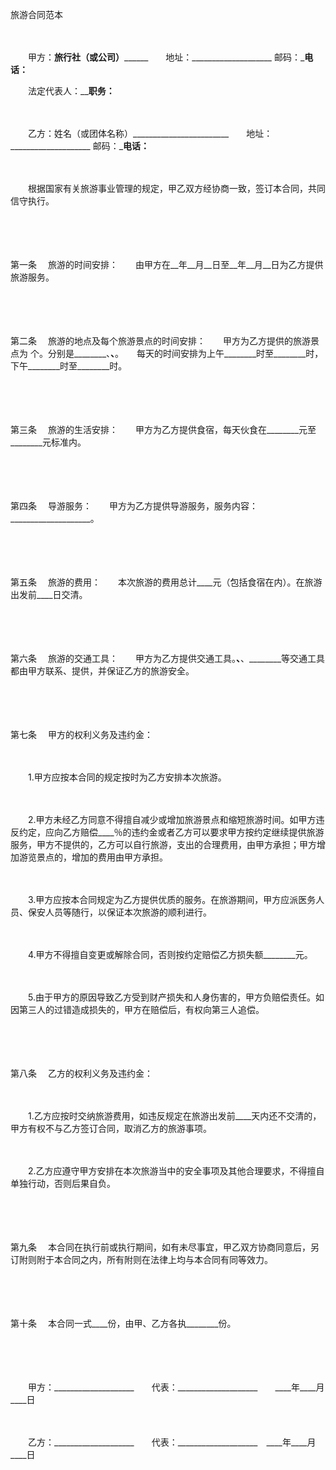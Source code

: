 



旅游合同范本



 

　　

　　甲方：________旅行社（或公司）______________　　地址：____________________ 邮码：___________电话：__________　　

　　法定代表人：________________职务：______________

　　

　　乙方：姓名（或团体名称）________________________　　地址：____________________ 邮码：___________电话：__________

　　

　　根据国家有关旅游事业管理的规定，甲乙双方经协商一致，签订本合同，共同信守执行。

　　

　　

第一条
　旅游的时间安排：　　由甲方在__年__月__日至__年__月__日为乙方提供旅游服务。

　　

　　

第二条
　旅游的地点及每个旅游景点的时间安排：　　甲方为乙方提供的旅游景点为 个。分别是________、________、________。　　每天的时间安排为上午________时至________时，下午________时至________时。

　　

　　

第三条
　旅游的生活安排：　　甲方为乙方提供食宿，每天伙食在________元至________元标准内。

　　

　　

第四条
　导游服务：　　甲方为乙方提供导游服务，服务内容：____________________。

　　

　　

第五条
　旅游的费用：　　本次旅游的费用总计____元（包括食宿在内）。在旅游出发前____日交清。

　　

　　

第六条
　旅游的交通工具：　　甲方为乙方提供交通工具。________、________、________等交通工具都由甲方联系、提供，并保证乙方的旅游安全。

　　

　　

第七条
　甲方的权利义务及违约金：　　

　　

　　1.甲方应按本合同的规定按时为乙方安排本次旅游。　　

　　

　　2.甲方未经乙方同意不得擅自减少或增加旅游景点和缩短旅游时间。如甲方违反约定，应向乙方赔偿____％的违约金或者乙方可以要求甲方按约定继续提供旅游服务，甲方不提供的，乙方可以自行旅游，支出的合理费用，由甲方承担；甲方增加游览景点的，增加的费用由甲方承担。　　

　　

　　3.甲方应按本合同规定为乙方提供优质的服务。在旅游期间，甲方应派医务人员、保安人员等随行，以保证本次旅游的顺利进行。　　

　　

　　4.甲方不得擅自变更或解除合同，否则按约定赔偿乙方损失额________元。　　

　　

　　5.由于甲方的原因导致乙方受到财产损失和人身伤害的，甲方负赔偿责任。如因第三人的过错造成损失的，甲方在赔偿后，有权向第三人追偿。

　　

　　

第八条
　乙方的权利义务及违约金：　　

　　

　　1.乙方应按时交纳旅游费用，如违反规定在旅游出发前____天内还不交清的，甲方有权不与乙方签订合同，取消乙方的旅游事项。　　

　　

　　2.乙方应遵守甲方安排在本次旅游当中的安全事项及其他合理要求，不得擅自单独行动，否则后果自负。

　　

　　

第九条
　本合同在执行前或执行期间，如有未尽事宜，甲乙双方协商同意后，另订附则附于本合同之内，所有附则在法律上均与本合同有同等效力。

　　

　　

第十条
　本合同一式____份，由甲、乙方各执________份。　

　　　

　　

　　甲方：____________________　　代表：____________________　　____年____月____日

　　

　　乙方：____________________　　代表：____________________　____年____月____日